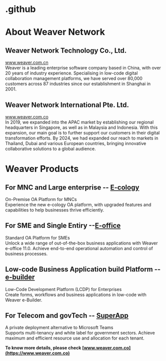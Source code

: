 # .github

# About Weaver Network

## Weaver Network Technology Co., Ltd.
www.weaver.com.cn <br>
Weaver is a leading enterprise software company based in China, with over 20 years of industry experience. Specialising in low-code digital collaboration management platforms, we have served over 80,000 customers across 87 industries since our establishment in Shanghai in 2001.

## Weaver Network International Pte. Ltd.
www.weaver.com.co <br>
In 2019, we expanded into the APAC market by establishing our regional headquarters in Singapore, as well as in Malaysia and Indonesia. With this expansion, our main goal is to further support our customers in their digital transformation efforts.
By 2024, we had expanded our reach to markets in Thailand, Dubai and various European countries, bringing innovative collaborative solutions to a global audience.

# Weaver Products
## For MNC and Large enterprise -- [E-cology](https://weaverintl.com/products/ecology/)
On-Premise OA Platform for MNCs <br>
Experience the new e-cology OA platform, with upgraded features and capabilities to help businesses thrive efficiently.
## For SME and Single Entiry --[E-office](https://weaver.com.co/products/eoffice/)
Standard OA Platform for SMEs <br>
Unlock a wide range of out-of-the-box business applications with Weaver e-office 11.0. Achieve end-to-end operational automation and control of business processes.
## Low-code Business Application build Platform -- [e-builder](https://weaver.com.co/products/ebuilder/)
Low-Code Development Platform (LCDP) for Enterprises<br>
Create forms, workflows and business applications in low-code with Weaver e-Builder.
## For Telecom and govTech -- [SuperApp](https://weaver.com.co/products/superapp/)
A private deployment alternative to Microsoft Teams <br>
Supports multi-tenancy and white label for government sectors. Achieve maximum and efficient resource use and allocation for each tenant.

**To know more details, please check [www.weaver.com.co](https://www.weaver.com.co)**
